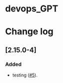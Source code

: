 # devops_GPT
# Change log
## [2.15.0-4]
### Added
- testing ([#5](https://github.com/bhagwank/github_workflow/pull/5)).
